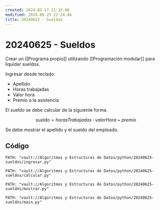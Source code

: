 ```yaml
---
created: 2024-05-17 21:15:00
modified: 2024-06-25 22:24:46
title: 20240625 - Sueldos
---
```


# 20240625 - Sueldos

Crear un [[Programa propio]] utilizando [[Programación modular]] para liquidar sueldos.

Ingresar desde teclado:

- Apellido
- Horas trabajadas
- Valor hora
- Premio a la asistencia

El sueldo se debe calcular de la siguiente forma.

$$
sueldo = horasTrabajadas \cdot valorHora + premio
$$

Se debe mostrar el apellido y el sueldo del empleado.

## Código

```embed-python
PATH: "vault://Algoritmos y Estructuras de Datos/python/20240625-sueldos/ingresar.py"
```

```embed-python
PATH: "vault://Algoritmos y Estructuras de Datos/python/20240625-sueldos/calcular.py"
```

```embed-python
PATH: "vault://Algoritmos y Estructuras de Datos/python/20240625-sueldos/mostrar.py"
```

```embed-python
PATH: "vault://Algoritmos y Estructuras de Datos/python/20240625-sueldos/main.py"
```
